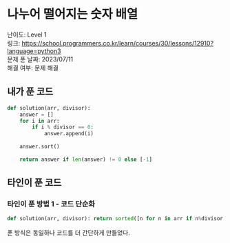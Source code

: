 # 나누어 떨어지는 숫자 배열

난이도: Level 1  
링크: https://school.programmers.co.kr/learn/courses/30/lessons/12910?language=python3  
문제 푼 날짜: 2023/07/11  
해결 여부: 문제 해결  

## 내가 푼 코드

```python
def solution(arr, divisor):
    answer = []
    for i in arr:
        if i % divisor == 0:
            answer.append(i)
    
    answer.sort()
    
    return answer if len(answer) != 0 else [-1]
```

## 타인이 푼 코드

### 타인이 푼 방법 1 - 코드 단순화

```python
def solution(arr, divisor): return sorted([n for n in arr if n%divisor == 0]) or [-1]
```

푼 방식은 동일하나 코드를 더 간단하게 만들었다.
